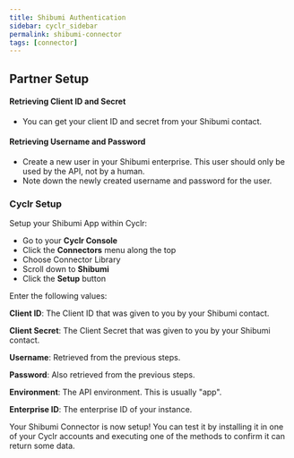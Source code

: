 ```yaml
---
title: Shibumi Authentication
sidebar: cyclr_sidebar
permalink: shibumi-connector
tags: [connector]
---
```


## Partner Setup

#### Retrieving Client ID and Secret
* You can get your client ID and secret from your Shibumi contact.

#### Retrieving Username and Password
* Create a new user in your Shibumi enterprise. This user should only be used by the API, not by a human.
* Note down the newly created username and password for the user.

### Cyclr Setup

Setup your Shibumi App within Cyclr:

*   Go to your **Cyclr Console**
*   Click the **Connectors** menu along the top
*   Choose Connector Library
*   Scroll down to **Shibumi**
*   Click the **Setup** button

Enter the following values:

**Client ID**: The Client ID that was given to you by your Shibumi contact.

**Client Secret**:  The Client Secret that was given to you by your Shibumi contact.

**Username**: Retrieved from the previous steps.

**Password**: Also retrieved from the previous steps.

**Environment**: The API environment. This is usually "app".

**Enterprise ID**: The enterprise ID of your instance.


Your Shibumi Connector is now setup! You can test it by installing it in one of your Cyclr accounts and executing one of the methods to confirm it can return some data.
